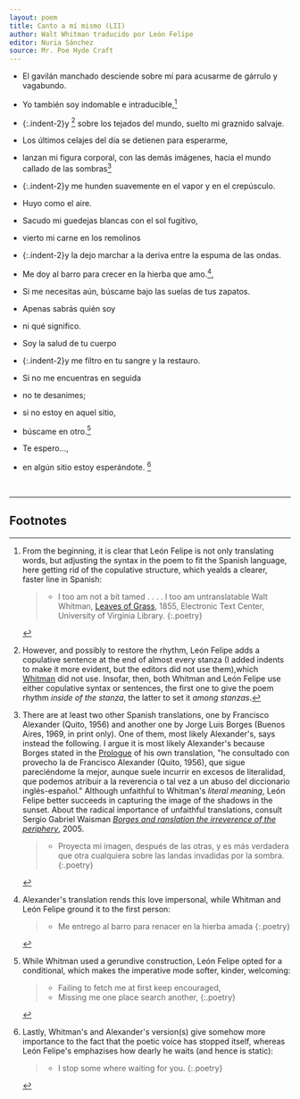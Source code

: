 ```yaml
---
layout: poem
title: Canto a mí mismo (LII)
author: Walt Whitman traducido por León Felipe 
editor: Nuria Sánchez
source: Mr. Poe Hyde Craft
---
```


- El gavilán manchado desciende sobre mí para acusarme de gárrulo y vagabundo. 
- Yo también soy indomable e intraducible,[^fn1]
- {:.indent-2}y [^fn2] sobre los tejados del mundo, suelto mi graznido salvaje. 
  
- Los últimos celajes del día se detienen para esperarme,
- lanzan mi figura corporal, con las demás imágenes, hacia el mundo callado de las sombras[^fn3]
- {:.indent-2}y me hunden suavemente en el vapor y en el crepúsculo.

- Huyo como el aire.
- Sacudo mi guedejas blancas con el sol fugitivo,
- vierto mi carne en los remolinos
- {:.indent-2}y la dejo marchar a la deriva entre la espuma de las ondas.

- Me doy al barro para crecer en la hierba que amo.[^fn4],
- Si me necesitas aún, búscame bajo las suelas de tus zapatos.
  
- Apenas sabrás quién soy
- ni qué significo.
- Soy la salud de tu cuerpo
- {:.indent-2}y me filtro en tu sangre y la restauro.

- Si no me encuentras en seguida
- no te desanimes;
- si no estoy en aquel sitio,
- búscame en otro.[^fn5]
- Te espero...,
- en algún sitio estoy esperándote. [^fn6]

<br>

---

## Footnotes

[^fn1]:

	From the beginning, it is clear that León Felipe is not only translating words, but adjusting the syntax
 in the poem to fit the Spanish language, here getting rid of the copulative structure, which yealds a clearer, faster line in Spanish:

	> - I too am not a bit tamed . . . . I too am untranslatable
 	Walt Whitman, [Leaves of Grass](https://bailiwick.lib.uiowa.edu/whitman/1855.html), 1855, Electronic Text Center, University of Virginia Library.
	{:.poetry}

[^fn2]: However, and possibly to restore the rhythm, León Felipe adds a copulative sentence at the end of almost every stanza (I added indents to make it more evident, but the editors did not use them),which [Whitman](https://whitmanarchive.org/item/uva.00570) did not use. Insofar, then, both Whitman and León Felipe use either copulative syntax or sentences, the first one to give the poem rhythm *inside of the stanza*, the latter to set it *among stanzas*.

[^fn3]: There are at least two other Spanish translations, one by Francisco Alexander (Quito, 1956) and another one by Jorge Luis Borges (Buenos Aires, 1969, in print only). One of them, most likely Alexander's, says instead the following. I argue it is most likely Alexander's because Borges stated in the [Prologue](https://circulodepoesia.com/2019/05/jorge-luis-borges-sobre-walt-whitman/) of his own translation, "he consultado con provecho la de Francisco Alexander (Quito, 1956), que sigue pareciéndome la mejor, aunque suele incurrir en excesos de literalidad, que podemos atribuir a la reverencia o tal vez a un abuso del diccionario inglés-español." Although unfaithful to Whitman's *literal meaning*, León Felipe better succeeds in capturing the image of the shadows in the sunset. About the radical importance of unfaithful translations, consult Sergio Gabriel Waisman [*Borges and ranslation the irreverence of the periphery*](https://search.library.yale.edu/catalog/13555204), 2005.

	> - Proyecta mi imagen, después de las otras, y es más verdadera que otra cualquiera sobre las landas invadidas por la sombra.
 {:.poetry}
 	
[^fn4]: Alexander's translation rends this love impersonal, while Whitman and León Felipe ground it to the first person:
	> - Me entrego al barro para renacer en la hierba amada
 	{:.poetry}
  
[^fn5]:  While Whitman used a gerundive construction, León Felipe opted for a conditional, which makes the imperative mode softer, kinder, welcoming:

	> - Failing to fetch me at first keep encouraged,
	> - Missing me one place search another,
 	{:.poetry}

  [^fn6]: Lastly, Whitman's and Alexander's version(s) give somehow more importance to the fact that the poetic voice has stopped itself, whereas León Felipe's emphazises how dearly he waits (and hence is static):
	> - I stop some where waiting for you.
	 {:.poetry}
 
 
	
 



